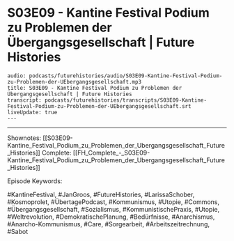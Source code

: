 # S03E09 - Kantine Festival Podium zu Problemen der Übergangsgesellschaft | Future Histories

```audio-note
audio: podcasts/futurehistories/audio/S03E09-Kantine-Festival-Podium-zu-Problemen-der-UEbergangsgesellschaft.mp3
title: S03E09 - Kantine Festival Podium zu Problemen der Übergangsgesellschaft | Future Histories
transcript: podcasts/futurehistories/transcripts/S03E09-Kantine-Festival-Podium-zu-Problemen-der-UEbergangsgesellschaft.srt
liveUpdate: true
---

```
---

Shownotes: [[S03E09-Kantine_Festival_Podium_zu_Problemen_der_Ubergangsgesellschaft_Future_Histories]]
Complete: [[FH_Complete_-_S03E09-Kantine_Festival_Podium_zu_Problemen_der_Ubergangsgesellschaft_Future_Histories]]

Episode Keywords:

#KantineFestival, #JanGroos, #FutureHistories, #LarissaSchober, #Kosmoprolet, #ÜbertagePodcast, #Kommunismus, #Utopie, #Commons, #Übergangsgesellschaft, #Sozialismus, #KommunistischePraxis, #Utopie, #Weltrevolution, #DemokratischePlanung, #Bedürfnisse, #Anarchismus, #Anarcho-Kommunismus, #Care, #Sorgearbeit, #Arbeitszeitrechnung, #Sabot
